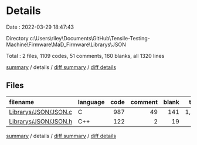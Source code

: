 # Details

Date : 2022-03-29 18:47:43

Directory c:\Users\riley\Documents\GitHub\Tensile-Testing-Machine\Firmware\MaD_Firmware\Librarys\JSON

Total : 2 files,  1109 codes, 51 comments, 160 blanks, all 1320 lines

[summary](results.md) / details / [diff summary](diff.md) / [diff details](diff-details.md)

## Files
| filename | language | code | comment | blank | total |
| :--- | :--- | ---: | ---: | ---: | ---: |
| [Librarys/JSON/JSON.c](/Librarys/JSON/JSON.c) | C | 987 | 49 | 141 | 1,177 |
| [Librarys/JSON/JSON.h](/Librarys/JSON/JSON.h) | C++ | 122 | 2 | 19 | 143 |

[summary](results.md) / details / [diff summary](diff.md) / [diff details](diff-details.md)